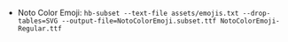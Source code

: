 - Noto Color Emoji: `hb-subset --text-file assets/emojis.txt --drop-tables=SVG --output-file=NotoColorEmoji.subset.ttf NotoColorEmoji-Regular.ttf`